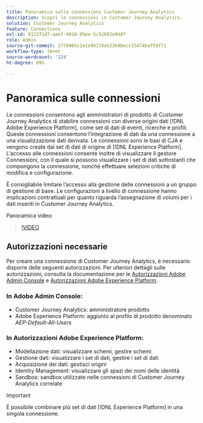 ```yaml
---
title: Panoramica sulle connessioni Customer Journey Analytics
description: Scopri le connessioni in Customer Journey Analytics.
solution: Customer Journey Analytics
feature: Connections
exl-id: 012371d7-aaef-4018-95ee-5c52083e9d8f
role: Admin
source-git-commit: 2f78905c2a1e94174a52269becc15474baf59f71
workflow-type: tm+mt
source-wordcount: '224'
ht-degree: 69%

---
```


# Panoramica sulle connessioni

Le connessioni consentono agli amministratori di prodotto di Customer Journey Analytics di stabilire connessioni con diverse origini dati [!DNL Adobe Experience Platform], come set di dati di eventi, ricerche e profili. Queste connessioni consentono l’integrazione di dati da una connessione a una visualizzazione dati derivata. Le connessioni sono le basi di CJA e vengono create dai set di dati di origine di [!DNL Experience Platform]. L’accesso alle connessioni consente inoltre di visualizzare il gestore Connessioni, con il quale si possono visualizzare i set di dati sottostanti che compongono la connessione, nonché effettuare selezioni critiche di modifica e configurazione.

È consigliabile limitare l’accesso alla gestione delle connessioni a un gruppo di gestione di base. Le configurazioni a livello di connessione hanno implicazioni contrattuali per quanto riguarda l’assegnazione di volumi per i dati inseriti in Customer Journey Analytics.

Panoramica video:

>[!VIDEO](https://video.tv.adobe.com/v/35111/?quality=12&learn=on)

## Autorizzazioni necessarie

Per creare una connessione di Customer Journey Analytics, è necessario disporre delle seguenti autorizzazioni. Per ulteriori dettagli sulle autorizzazioni, consulta la documentazione per le [Autorizzazioni Adobe Admin Console](https://helpx.adobe.com/it/enterprise/admin-guide.html/enterprise/using/manage-permissions-and-roles.ug.html) e [Autorizzazioni Adobe Experience Platform](https://experienceleague.adobe.com/en/docs/experience-platform/access-control/home).

### In Adobe Admin Console:

* Customer Journey Analytics: amministratore prodotto
* Adobe Experience Platform: aggiunto al profilo di prodotto denominato *AEP-Default-All-Users*

### In Autorizzazioni Adobe Experience Platform:

* Modellazione dati: visualizzare schemi, gestire schemi
* Gestione dati: visualizzare i set di dati, gestire i set di dati
* Acquisizione dei dati: gestisci origini
* Identity Management: visualizzare gli spazi dei nomi delle identità
* Sandbox: sandbox utilizzate nelle connessioni di Customer Journey Analytics correlate

>[!IMPORTANT]
>
>È possibile combinare più set di dati [!DNL Experience Platform] in una singola connessione.
